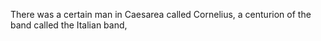 There was a certain man in Caesarea called Cornelius, a centurion of the band called the Italian band,
